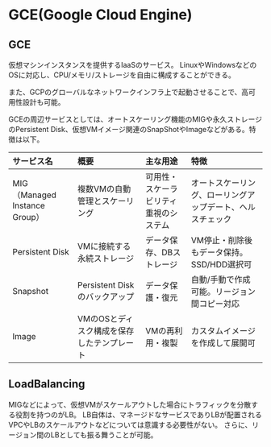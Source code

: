 # GCE(Google Cloud Engine)

## GCE
仮想マシンインスタンスを提供するIaaSのサービス。
LinuxやWindowsなどのOSに対応し、CPU/メモリ/ストレージを自由に構成することができる。

また、GCPのグローバルなネットワークインフラ上で起動させることで、高可用性設計も可能。

GCEの周辺サービスとしては、オートスケーリング機能のMIGや永久ストレージのPersistent Disk、仮想VMイメージ関連のSnapShotやImageなどがある。特徴は以下。

|サービス名|概要|主な用途|特徴|
|:----|:----|:----|:----|
|MIG（Managed Instance Group）|複数VMの自動管理とスケーリング|可用性・スケーラビリティ重視のシステム|オートスケーリング、ローリングアップデート、ヘルスチェック|
|Persistent Disk|VMに接続する永続ストレージ|データ保存、DBストレージ|VM停止・削除後もデータ保持。SSD/HDD選択可|
|Snapshot|Persistent Diskのバックアップ|データ保護・復元|自動/手動で作成可能。リージョン間コピー対応|
|Image|VMのOSとディスク構成を保存したテンプレート|VMの再利用・複製|カスタムイメージを作成して展開可|


## LoadBalancing
MIGなどによって、仮想VMがスケールアウトした場合にトラフィックを分散する役割を持つのがLB。
LB自体は、マネージドなサービスでありLBが配置されるVPCやLBのスケールアウトなどについては意識する必要性がない。
さらに、リージョン間のLBとしても振る舞うことが可能。
